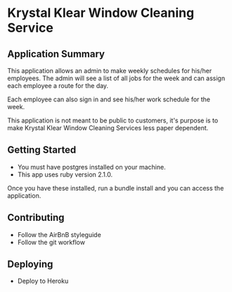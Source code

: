 # Krystal Klear Window Cleaning Service

## Application Summary
This application allows an admin to make weekly schedules for his/her employees. The admin will see a list of all jobs for the week and can assign each employee a route for the day.

Each employee can also sign in and see his/her work schedule for the week.

This application is not meant to be public to customers, it's purpose is to make Krystal Klear Window Cleaning Services less paper dependent.

## Getting Started
- You must have postgres installed on your machine.
- This app uses ruby version 2.1.0.

Once you have these installed, run a bundle install and you can access the application.

## Contributing
- Follow the AirBnB styleguide
- Follow the git workflow

## Deploying
- Deploy to Heroku
